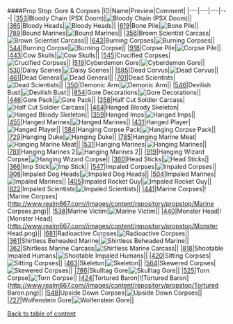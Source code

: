 ####Prop Stop: Gore & Corpses
|ID|Name|Preview|Comment|
|---|---|---|---|
|[353](https://github.com/alexey-lysiuk/Realm667-AAA-Cache/raw/master/data/0353.zip)|Bloody Chain (PSX Doom)|![Bloody Chain (PSX Doom)](http://www.realm667.com//images/content/repository/propstop/PSXBloodyChain.png)||
|[365](https://github.com/alexey-lysiuk/Realm667-AAA-Cache/raw/master/data/0365.zip)|Bloody Heads|![Bloody Heads](http://www.realm667.com//images/content/repository/propstop/BloodyHeads.png)||
|[619](https://github.com/alexey-lysiuk/Realm667-AAA-Cache/raw/master/data/0619.zip)|Bone Pile|![Bone Pile](http://www.realm667.com//images/content/repository/propstop/BonePile.png)||
|[789](https://github.com/alexey-lysiuk/Realm667-AAA-Cache/raw/master/data/0789.zip)|Bound Marines|![Bound Marines](http://www.realm667.com//images/content/repository/propstop/BoundMarines.png)||
|[356](https://github.com/alexey-lysiuk/Realm667-AAA-Cache/raw/master/data/0356.zip)|Brown Scientist Carcass|![Brown Scientist Carcass](http://www.realm667.com//images/content/repository/propstop/BrownScientistCarcass.png)||
|[643](https://github.com/alexey-lysiuk/Realm667-AAA-Cache/raw/master/data/0643.zip)|Burning Corpses|![Burning Corpses](http://www.realm667.com//images/content/repository/propstop/BurningCorpses.png)||
|[544](https://github.com/alexey-lysiuk/Realm667-AAA-Cache/raw/master/data/0544.zip)|Burning Corpse|![Burning Corpse](http://www.realm667.com//images/content/repository/propstop/BurningCorpse.png)||
|[918](https://github.com/alexey-lysiuk/Realm667-AAA-Cache/raw/master/data/0918.zip)|Corpse Pile|![Corpse Pile](http://www.realm667.com//images/content/repository/propstop/CorpsePile.png)||
|[443](https://github.com/alexey-lysiuk/Realm667-AAA-Cache/raw/master/data/0443.zip)|Cow Skulls|![Cow Skulls](http://www.realm667.com//images/content/repository/propstop/Cow%20Skulls.png)||
|[545](https://github.com/alexey-lysiuk/Realm667-AAA-Cache/raw/master/data/0545.zip)|Crucified Corpses|![Crucified Corpses](http://www.realm667.com//images/content/repository/propstop/CrucifiedCorpses.png)||
|[519](https://github.com/alexey-lysiuk/Realm667-AAA-Cache/raw/master/data/0519.zip)|Cyberdemon Gore|![Cyberdemon Gore](http://www.realm667.com//images/content/repository/propstop/CyberdemonGore.png)||
|[530](https://github.com/alexey-lysiuk/Realm667-AAA-Cache/raw/master/data/0530.zip)|Daisy Scenes|![Daisy Scenes](http://www.realm667.com//images/content/repository/propstop/DaisyScenes.png)||
|[595](https://github.com/alexey-lysiuk/Realm667-AAA-Cache/raw/master/data/0595.zip)|Dead Corvus|![Dead Corvus](http://www.realm667.com//images/content/repository/propstop/deadcorvus.png)||
|[461](https://github.com/alexey-lysiuk/Realm667-AAA-Cache/raw/master/data/0461.zip)|Dead General|![Dead General](http://www.realm667.com//images/content/repository/propstop/DeadGeneral.png)||
|[701](https://github.com/alexey-lysiuk/Realm667-AAA-Cache/raw/master/data/0701.zip)|Dead Scientists|![Dead Scientists](http://www.realm667.com//images/content/repository/propstop/DeadScientists.png)||
|[350](https://github.com/alexey-lysiuk/Realm667-AAA-Cache/raw/master/data/0350.zip)|Demonic Arm|![Demonic Arm](http://www.realm667.com//images/content/repository/propstop/DemonicArm.png)||
|[546](https://github.com/alexey-lysiuk/Realm667-AAA-Cache/raw/master/data/0546.zip)|Devilish Bust|![Devilish Bust](http://www.realm667.com//images/content/repository/propstop/DevilishBust.png)||
|[854](https://github.com/alexey-lysiuk/Realm667-AAA-Cache/raw/master/data/0854.zip)|Gore Decorations|![Gore Decorations](http://www.realm667.com//images/content/repository/propstop/GoreDecorations.png)||
|[446](https://github.com/alexey-lysiuk/Realm667-AAA-Cache/raw/master/data/0446.zip)|Gore Pack|![Gore Pack](http://www.realm667.com//images/content/repository/propstop/GorePack.png)||
|[358](https://github.com/alexey-lysiuk/Realm667-AAA-Cache/raw/master/data/0358.zip)|Half Cut Soldier Carcass|![Half Cut Soldier Carcass](http://www.realm667.com//images/content/repository/propstop/HalfCutSoldierCarcass.png)||
|[464](https://github.com/alexey-lysiuk/Realm667-AAA-Cache/raw/master/data/0464.zip)|Hanged Bloody Skeleton|![Hanged Bloody Skeleton](http://www.realm667.com//images/content/repository/propstop/HangedBloodySkeleton.png)||
|[359](https://github.com/alexey-lysiuk/Realm667-AAA-Cache/raw/master/data/0359.zip)|Hanged Imps|![Hanged Imps](http://www.realm667.com//images/content/repository/propstop/HangedImps.png)||
|[455](https://github.com/alexey-lysiuk/Realm667-AAA-Cache/raw/master/data/0455.zip)|Hanged Marines|![Hanged Marines](http://www.realm667.com//images/content/repository/propstop/HangedMarines.png)||
|[431](https://github.com/alexey-lysiuk/Realm667-AAA-Cache/raw/master/data/0431.zip)|Hanged Player|![Hanged Player](http://www.realm667.com//images/content/repository/propstop/HangedPlayer.png)||
|[584](https://github.com/alexey-lysiuk/Realm667-AAA-Cache/raw/master/data/0584.zip)|Hanging Corpse Pack|![Hanging Corpse Pack](http://www.realm667.com//images/content/repository/propstop/HangingCorpsePack.png)||
|[729](https://github.com/alexey-lysiuk/Realm667-AAA-Cache/raw/master/data/0729.zip)|Hanging Duke|![Hanging Duke](http://www.realm667.com//images/content/repository/propstop/HangingDuke.png)||
|[785](https://github.com/alexey-lysiuk/Realm667-AAA-Cache/raw/master/data/0785.zip)|Hanging Marine Meat|![Hanging Marine Meat](http://www.realm667.com//images/content/repository/propstop/HangingMarineMeat.png)||
|[531](https://github.com/alexey-lysiuk/Realm667-AAA-Cache/raw/master/data/0531.zip)|Hanging Marines|![Hanging Marines](http://www.realm667.com//images/content/repository/propstop/HangingMarines.png)||
|[781](https://github.com/alexey-lysiuk/Realm667-AAA-Cache/raw/master/data/0781.zip)|Hanging Marines 2|![Hanging Marines 2](http://www.realm667.com//images/content/repository/propstop/HangingMarines2.png)||
|[919](https://github.com/alexey-lysiuk/Realm667-AAA-Cache/raw/master/data/0919.zip)|Hanging Wizard Corpse|![Hanging Wizard Corpse](http://www.realm667.com//images/content/repository/propstop/HangingWizardCorpse.png)||
|[360](https://github.com/alexey-lysiuk/Realm667-AAA-Cache/raw/master/data/0360.zip)|Head Sticks|![Head Sticks](http://www.realm667.com//images/content/repository/propstop/HeadSticks.png)||
|[366](https://github.com/alexey-lysiuk/Realm667-AAA-Cache/raw/master/data/0366.zip)|Imp Stick|![Imp Stick](http://www.realm667.com//images/content/repository/propstop/ImpStick.png)||
|[547](https://github.com/alexey-lysiuk/Realm667-AAA-Cache/raw/master/data/0547.zip)|Impaled Corpses|![Impaled Corpses](http://www.realm667.com//images/content/repository/propstop/ImpaledCorpses.png)||
|[906](https://github.com/alexey-lysiuk/Realm667-AAA-Cache/raw/master/data/0906.zip)|Impaled Dog Heads|![Impaled Dog Heads](http://www.realm667.com//images/content/repository/propstop/ImpaledDogHeads.png)||
|[504](https://github.com/alexey-lysiuk/Realm667-AAA-Cache/raw/master/data/0504.zip)|Impaled Marines|![Impaled Marines](http://www.realm667.com//images/content/repository/propstop/ImpaledMarines.png)||
|[405](https://github.com/alexey-lysiuk/Realm667-AAA-Cache/raw/master/data/0405.zip)|Impaled Rocket Guy|![Impaled Rocket Guy](http://www.realm667.com//images/content/repository/propstop/ImpaledRocketGuy.png)||
|[822](https://github.com/alexey-lysiuk/Realm667-AAA-Cache/raw/master/data/0822.zip)|Impaled Scientists|![Impaled Scientists](http://www.realm667.com//images/content/repository/propstop/ImpaledScientists.png)||
|[441](https://github.com/alexey-lysiuk/Realm667-AAA-Cache/raw/master/data/0441.zip)|Marine Corpses|![Marine Corpses](http://www.realm667.com//images/content/repository/propstop/Marine Corpses.png)||
|[538](https://github.com/alexey-lysiuk/Realm667-AAA-Cache/raw/master/data/0538.zip)|Marine Victim|![Marine Victim](http://www.realm667.com//images/content/repository/propstop/MarineVictim.png)||
|[440](https://github.com/alexey-lysiuk/Realm667-AAA-Cache/raw/master/data/0440.zip)|Monster Head|![Monster Head](http://www.realm667.com//images/content/repository/propstop/Monster Head.png)||
|[681](https://github.com/alexey-lysiuk/Realm667-AAA-Cache/raw/master/data/0681.zip)|Radioactive Corpses|![Radioactive Corpses](http://www.realm667.com//images/content/repository/propstop/RadioactiveCorpses.png)||
|[361](https://github.com/alexey-lysiuk/Realm667-AAA-Cache/raw/master/data/0361.zip)|Shirtless Beheaded Marine|![Shirtless Beheaded Marine](http://www.realm667.com//images/content/repository/propstop/ShirtlessBeheadedMarineCarcass.png)||
|[362](https://github.com/alexey-lysiuk/Realm667-AAA-Cache/raw/master/data/0362.zip)|Shirtless Marine Carcass|![Shirtless Marine Carcass](http://www.realm667.com//images/content/repository/propstop/ShirtlessMarineCarcass.png)||
|[818](https://github.com/alexey-lysiuk/Realm667-AAA-Cache/raw/master/data/0818.zip)|Shootable Impaled Humans|![Shootable Impaled Humans](http://www.realm667.com//images/content/repository/propstop/ShootableImpaledHumans.png)||
|[420](https://github.com/alexey-lysiuk/Realm667-AAA-Cache/raw/master/data/0420.zip)|Sitting Corpses|![Sitting Corpses](http://www.realm667.com//images/content/repository/propstop/SittingCorpses.png)||
|[463](https://github.com/alexey-lysiuk/Realm667-AAA-Cache/raw/master/data/0463.zip)|Skeleton|![Skeleton](http://www.realm667.com//images/content/repository/propstop/Skeleton.png)||
|[564](https://github.com/alexey-lysiuk/Realm667-AAA-Cache/raw/master/data/0564.zip)|Skewered Corpses|![Skewered Corpses](http://www.realm667.com//images/content/repository/propstop/SkeweredCorpses.png)||
|[786](https://github.com/alexey-lysiuk/Realm667-AAA-Cache/raw/master/data/0786.zip)|Skulltag Gore|![Skulltag Gore](http://www.realm667.com//images/content/repository/propstop/SkulltagGore.png)||
|[525](https://github.com/alexey-lysiuk/Realm667-AAA-Cache/raw/master/data/0525.zip)|Torn Corpse|![Torn Corpse](http://www.realm667.com//images/content/repository/propstop/TornCorpse.png)||
|[424](https://github.com/alexey-lysiuk/Realm667-AAA-Cache/raw/master/data/0424.zip)|Tortured Baron|![Tortured Baron](http://www.realm667.com//images/content/repository/propstop/Tortured Baron.png)||
|[548](https://github.com/alexey-lysiuk/Realm667-AAA-Cache/raw/master/data/0548.zip)|Upside Down Corpses|![Upside Down Corpses](http://www.realm667.com//images/content/repository/propstop/UpsideDownCorpses.png)||
|[727](https://github.com/alexey-lysiuk/Realm667-AAA-Cache/raw/master/data/0727.zip)|Wolfenstein Gore|![Wolfenstein Gore](http://www.realm667.com//images/content/repository/propstop/WolfGore.png)||

[Back to table of content](../readme.md)

